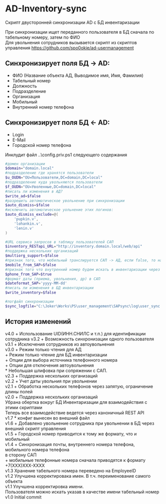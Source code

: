 # AD-Inventory-sync
Скрипт двусторонней синхронизации AD с БД инвентаризации

При синхронизации ищет переданного пользователя в БД сначала по табельному номеру, затем по ФИО  
Для увольнения сотрудников вызывается скрипт из скриптов управления https://github.com/spo0okie/ad-usermanagement

## Синхронизирует поля БД -> AD:
* ФИО (Название объекта АД, Выводимое имя, Имя, Фамилия)
* Табельный номер
* Должность
* Подразделение
* Организация
* Мобильный
* Внутренний номер телефона

## Синхронизирует поля БД <- AD:
* Login
* E-Mail
* Городской номер телефона

Инклудит файл ..\config.priv.ps1 следующего содержания
```powershell
#домен организации
$domain="domain.local"
#подразделение где хранятся пользователи
$u_OUDN="OU=Пользователи,DC=domain,DC=local"
#подразделение куда увольняются пользователи
$f_OUDN="OU=Уволенные,DC=domain,DC=local"
#писать ли изменения в АД?
$write_ad=$false
#разрешить автоматическое увольнение при синхронизации
$auto_dismiss=$false
#исключить автоматическое уольнение этих логинов:
$auto_dismiss_exclude=@(
	'pupkin.v',
	'lohankin.v', 
	'lenin.v'
)

#URL сервиса запросов в таблицу пользователей САП
$inventory_RESTapi_URL="http://inventory.domain.local/web/api"
#поддержка нескольких организаций
$multiorg_support=$false
#признак того, что мобильный транслируется САП -> АД, если false, то наоборот АД ->SAP
$mobile_from_SAP=$false
#признак того что внутренний номер будем искать в инвентаризации через привязанное оборудование
$phone_from_SAP=$true
#формат даты (приема, увольнения, др) в САП
$dateformat_SAP='yyyy-MM-dd'
#писать ли изменения в БД инвентаризации
$write_inventory=$false

#логфайл синхронизации
$sync_logfile="C:\Joker\Works\PS\user_management\SAPsync\log\user_sync.log"
```


## История изменений
v4.0 + Использование UID(ИНН.СНИЛС и т.п.) для идентификации сотрудника
v3.2 + Возможность синхронизации одного пользователя
v3.1 + Исключения сотрудников из автоувольнения  
v3.0 + Режим только чтения для АД  
     + Режим только чтение для БД инвентаризации  
     + Опции для выбора источника телефонного номера  
     + Опции для отключения автоувольнения  
     * Небольшая шлифовка при сопряжении с САП.  
v2.3 + Поддержка нескольких организаций  
v2.2 + Учет даты увольния при увольнении  
v2.1 + Обработка нескольких телефонов через запятую, ограничение длины полей  
v2.0 + Поддержка нескольких организаций  
      Убрана обертка вокруг БД Инвентаризации для взаимодействия с этими скриптами  
      Теперь все взаимодействие ведется через каноничный REST API  
v1.7 * конфиг вынесен во внешний файл  
v1.6 + Добавлено увольнение сотрудника при увольнении в БД через внешний скрипт управления  
v1.5 + Городской номер приводится к тому же формату, что и мобильный  
v1.4 + Синхронизация почты, внутреннего номера телефона, мобильного номера телефона  
       в сторону САП  
     + мобильные телефонные номера сначала приводятся к формату +7(ХХХ)ХХХ-ХХХХ  
v1.3 Хранение табельного номера переведено на EmployeeID  
v1.2 Улучшена корректировака имен. В т.ч. переименование самого объекта  
v1.1 Улучшена корректировка имени.  
     Пользователя можно искать указав в качестве имени табельный номер  
v1.0 Initial commit  

